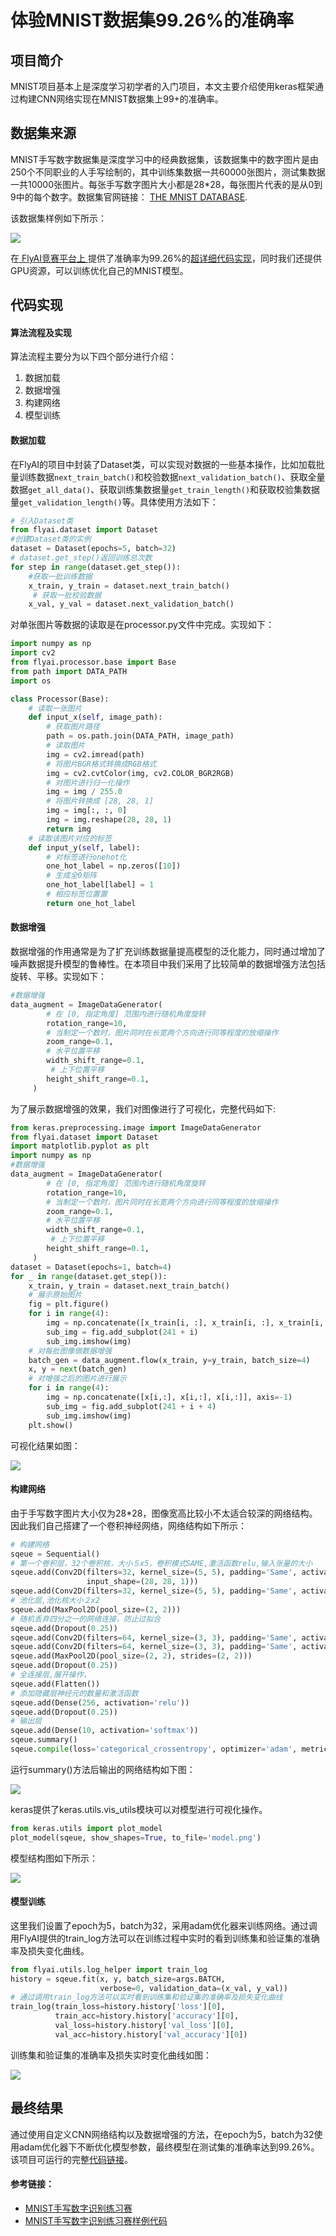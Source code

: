 # 体验MNIST数据集99.26%的准确率

## 项目简介

MNIST项目基本上是深度学习初学者的入门项目，本文主要介绍使用keras框架通过构建CNN网络实现在MNIST数据集上99+的准确率。



## 数据集来源

MNIST手写数字数据集是深度学习中的经典数据集，该数据集中的数字图片是由250个不同职业的人手写绘制的，其中训练集数据一共60000张图片，测试集数据一共10000张图片。每张手写数字图片大小都是28\*28，每张图片代表的是从0到9中的每个数字。数据集官网链接： [THE MNIST DATABASE](http://yann.lecun.com/exdb/mnist/).

该数据集样例如下所示：

![](../.gitbook/assets/a.png)

在[ FlyAI竞赛平台上 ](https://www.flyai.com/d/MNIST)提供了准确率为99.26%的[超详细代码实现](https://www.flyai.com/code?data_id=MNIST)，同时我们还提供GPU资源，可以训练优化自己的MNIST模型。

## 代码实现

#### 算法流程及实现

算法流程主要分为以下四个部分进行介绍：

1. 数据加载
2. 数据增强
3. 构建网络
4. 模型训练

#### 数据加载

在FlyAI的项目中封装了Dataset类，可以实现对数据的一些基本操作，比如加载批量训练数据`next_train_batch()`和校验数据`next_validation_batch()`、获取全量数据`get_all_data()`、获取训练集数据量`get_train_length()`和获取校验集数据量`get_validation_length()`等。具体使用方法如下：

```python
# 引入Dataset类
from flyai.dataset import Dataset 
#创建Dataset类的实例
dataset = Dataset(epochs=5, batch=32) 
# dataset.get_step()返回训练总次数
for step in range(dataset.get_step()):  
    #获取一批训练数据
    x_train, y_train = dataset.next_train_batch() 
     # 获取一批校验数据
    x_val, y_val = dataset.next_validation_batch()
```

对单张图片等数据的读取是在processor.py文件中完成。实现如下：

```python
import numpy as np
import cv2
from flyai.processor.base import Base
from path import DATA_PATH
import os

class Processor(Base):
    # 读取一张图片
    def input_x(self, image_path):
        # 获取图片路径
        path = os.path.join(DATA_PATH, image_path)
        # 读取图片
        img = cv2.imread(path)
        # 将图片BGR格式转换成RGB格式
        img = cv2.cvtColor(img, cv2.COLOR_BGR2RGB)
        # 对图片进行归一化操作
        img = img / 255.0
        # 将图片转换成 [28, 28, 1]
        img = img[:, :, 0]
        img = img.reshape(28, 28, 1)
        return img
    # 读取该图片对应的标签
    def input_y(self, label): 
        # 对标签进行onehot化
        one_hot_label = np.zeros([10])  
        # 生成全0矩阵
        one_hot_label[label] = 1  
        # 相应标签位置置
        return one_hot_label
```

#### 数据增强

数据增强的作用通常是为了扩充训练数据量提高模型的泛化能力，同时通过增加了噪声数据提升模型的鲁棒性。在本项目中我们采用了比较简单的数据增强方法包括旋转、平移。实现如下：

```python
#数据增强
data_augment = ImageDataGenerator(
        # 在 [0, 指定角度] 范围内进行随机角度旋转
        rotation_range=10, 
        # 当制定一个数时，图片同时在长宽两个方向进行同等程度的放缩操作
        zoom_range=0.1,  
        # 水平位置平移
        width_shift_range=0.1,  
         # 上下位置平移
        height_shift_range=0.1, 
     )
```

为了展示数据增强的效果，我们对图像进行了可视化，完整代码如下:

```python
from keras.preprocessing.image import ImageDataGenerator
from flyai.dataset import Dataset
import matplotlib.pyplot as plt
import numpy as np
#数据增强
data_augment = ImageDataGenerator(
        # 在 [0, 指定角度] 范围内进行随机角度旋转
        rotation_range=10, 
        # 当制定一个数时，图片同时在长宽两个方向进行同等程度的放缩操作
        zoom_range=0.1,  
        # 水平位置平移
        width_shift_range=0.1,  
         # 上下位置平移
        height_shift_range=0.1, 
     )
dataset = Dataset(epochs=1, batch=4)
for _ in range(dataset.get_step()):
    x_train, y_train = dataset.next_train_batch()
    # 展示原始图片
    fig = plt.figure()
    for i in range(4):
        img = np.concatenate([x_train[i, :], x_train[i, :], x_train[i, :]], axis=-1)
        sub_img = fig.add_subplot(241 + i)
        sub_img.imshow(img)
    # 对每批图像做数据增强
    batch_gen = data_augment.flow(x_train, y=y_train, batch_size=4)
    x, y = next(batch_gen)
    # 对增强之后的图片进行展示
    for i in range(4):
        img = np.concatenate([x[i,:], x[i,:], x[i,:]], axis=-1)
        sub_img = fig.add_subplot(241 + i + 4)
        sub_img.imshow(img)
    plt.show()
```

可视化结果如图：

![](../.gitbook/assets/b.png)

#### 构建网络

由于手写数字图片大小仅为28\*28，图像宽高比较小不太适合较深的网络结构。因此我们自己搭建了一个卷积神经网络，网络结构如下所示：

```python
# 构建网络
sqeue = Sequential()
# 第一个卷积层，32个卷积核，大小５x5，卷积模式SAME,激活函数relu,输入张量的大小
sqeue.add(Conv2D(filters=32, kernel_size=(5, 5), padding='Same', activation='relu',
                 input_shape=(28, 28, 1)))
sqeue.add(Conv2D(filters=32, kernel_size=(5, 5), padding='Same', activation='relu'))
# 池化层,池化核大小２x2
sqeue.add(MaxPool2D(pool_size=(2, 2)))
# 随机丢弃四分之一的网络连接，防止过拟合
sqeue.add(Dropout(0.25))
sqeue.add(Conv2D(filters=64, kernel_size=(3, 3), padding='Same', activation='relu'))
sqeue.add(Conv2D(filters=64, kernel_size=(3, 3), padding='Same', activation='relu'))
sqeue.add(MaxPool2D(pool_size=(2, 2), strides=(2, 2)))
sqeue.add(Dropout(0.25))
# 全连接层,展开操作，
sqeue.add(Flatten())
# 添加隐藏层神经元的数量和激活函数
sqeue.add(Dense(256, activation='relu'))
sqeue.add(Dropout(0.25))
# 输出层
sqeue.add(Dense(10, activation='softmax'))
sqeue.summary()
sqeue.compile(loss='categorical_crossentropy', optimizer='adam', metrics=['accuracy'])
```

运行summary\(\)方法后输出的网络结构如下图：

![](../.gitbook/assets/c.png)

keras提供了keras.utils.vis\_utils模块可以对模型进行可视化操作。

```python
from keras.utils import plot_model
plot_model(sqeue, show_shapes=True, to_file='model.png')
```

模型结构图如下所示：

![](../.gitbook/assets/model.png)

#### 模型训练

这里我们设置了epoch为5，batch为32，采用adam优化器来训练网络。通过调用FlyAI提供的train\_log方法可以在训练过程中实时的看到训练集和验证集的准确率及损失变化曲线。

```python
from flyai.utils.log_helper import train_log
history = sqeue.fit(x, y, batch_size=args.BATCH, 
                    verbose=0, validation_data=(x_val, y_val))
# 通过调用train_log方法可以实时看到训练集和验证集的准确率及损失变化曲线
train_log(train_loss=history.history['loss'][0], 
          train_acc=history.history['accuracy'][0],
          val_loss=history.history['val_loss'][0],
          val_acc=history.history['val_accuracy'][0])
```

训练集和验证集的准确率及损失实时变化曲线如图：

![](../.gitbook/assets/d.png)

## 最终结果

通过使用自定义CNN网络结构以及数据增强的方法，在epoch为5，batch为32使用adam优化器下不断优化模型参数，最终模型在测试集的准确率达到99.26%。该项目可运行的完整[代码链接](https://www.flyai.com/code?data_id=MNIST)。

#### 参考链接：

* [MNIST手写数字识别练习赛](https://www.flyai.com/d/MNIST)
* [MNIST手写数字识别练习赛样例代码](https://www.flyai.com/code?data_id=MNIST)


